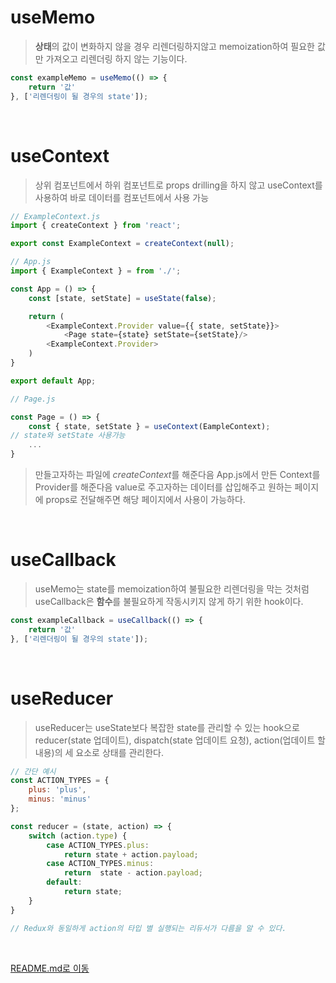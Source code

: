 # **useMemo**

> **상태**의 값이 변화하지 않을 경우 리렌더링하지않고 memoization하여 필요한 값만 가져오고 리렌더링 하지 않는 기능이다.
```js
const exampleMemo = useMemo(() => {
    return '값'
}, ['리렌더링이 될 경우의 state']);
```
<br>

# **useContext**

> 상위 컴포넌트에서 하위 컴포넌트로 props drilling을 하지 않고 useContext를 사용하여 바로 데이터를 컴포넌트에서 사용 가능
```js
// ExampleContext.js
import { createContext } from 'react';

export const ExampleContext = createContext(null);
```
```js
// App.js
import { ExampleContext } = from './';

const App = () => {
    const [state, setState] = useState(false);

    return (
        <ExampleContext.Provider value={{ state, setState}}>
            <Page state={state} setState={setState}/>
        <ExampleContext.Provider>
    )
}

export default App;
```
```js
// Page.js

const Page = () => {
    const { state, setState } = useContext(EampleContext);
// state와 setState 사용가능
    ...
}

```
> 만들고자하는 파일에 *createContext*를 해준다음 App.js에서 만든 Context를 Provider를 해준다음 value로 주고자하는 데이터를 삽입해주고 원하는 페이지에 props로 전달해주면 해당 페이지에서 사용이 가능하다.

<br>

# **useCallback**

> useMemo는 state를 memoization하여 불필요한 리렌더링을 막는 것처럼 useCallback은 **함수**를 불필요하게 작동시키지 않게 하기 위한 hook이다.
```js
const exampleCallback = useCallback(() => {
    return '값'
}, ['리렌더링이 될 경우의 state']);
```

<br>

# **useReducer**

> useReducer는 useState보다 복잡한 state를 관리할 수 있는 hook으로 reducer(state 업데이트), dispatch(state 업데이트 요청), action(업데이트 할 내용)의 세 요소로 상태를 관리한다.
```js
// 간단 예시
const ACTION_TYPES = {
    plus: 'plus',
    minus: 'minus'
};

const reducer = (state, action) => {
    switch (action.type) {
        case ACTION_TYPES.plus: 
            return state + action.payload;
        case ACTION_TYPES.minus:
            return  state - action.payload;
        default:
            return state;
    }
}

// Redux와 동일하게 action의 타입 별 실행되는 리듀서가 다름을 알 수 있다.
```

<br>

[README.md로 이동](../../README.md)
